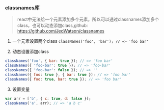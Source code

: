 ### classnames库

> react中无法给一个元素添加多个元素，所以可以通过classnames添加多个class，也可以动态添加class,github: https://github.com/JedWatson/classnames

1. 一个元素设置两个class
`classNames('foo', 'bar'); // => 'foo bar'`

2. 动态设置添加class
```js
classNames('foo', { bar: true }); // => 'foo bar'
classNames({ 'foo-bar': true }); // => 'foo-bar'
classNames({ 'foo-bar': false }); // => ''
classNames({ foo: true }, { bar: true }); // => 'foo bar'
classNames({ foo: true, bar: true }); // => 'foo bar'
```

3. 设置变量
```js
var arr = ['b', { c: true, d: false }];
classNames('a', arr); // => 'a b c'
```
